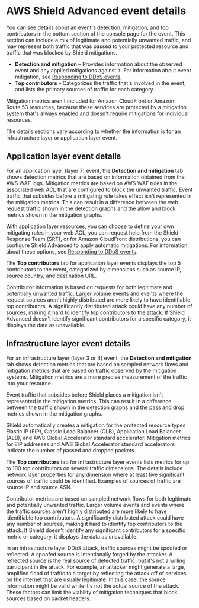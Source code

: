 # AWS Shield Advanced event details<a name="ddos-event-details"></a>

You can see details about an event's detection, mitigation, and top contributors in the bottom section of the console page for the event\. This section can include a mix of legitimate and potentially unwanted traffic, and may represent both traffic that was passed to your protected resource and traffic that was blocked by Shield mitigations\.
+ **Detection and mitigation** – Provides information about the observed event and any applied mitigations against it\. For information about event mitigation, see [Responding to DDoS events](ddos-responding.md)\.
+ **Top contributors** – Categorizes the traffic that's involved in the event, and lists the primary sources of traffic for each category\. 

Mitigation metrics aren't included for Amazon CloudFront or Amazon Route 53 resources, because these services are protected by a mitigation system that's always enabled and doesn't require mitigations for individual resources\. 

The details sections vary according to whether the information is for an infrastructure layer or application layer event\. 

## Application layer event details<a name="ddos-event-details-application-layer"></a>

For an application layer \(layer 7\) event, the **Detection and mitigation** tab shows detection metrics that are based on information obtained from the AWS WAF logs\. Mitigation metrics are based on AWS WAF rules in the associated web ACL that are configured to block the unwanted traffic\. Event traffic that subsides before a mitigating rule takes effect isn't represented in the mitigation metrics\. This can result in a difference between the web request traffic shown in the detection graphs and the allow and block metrics shown in the mitigation graphs\. 

With application layer resources, you can choose to define your own mitigating rules in your web ACL, you can request help from the Shield Response Team \(SRT\), or for Amazon CloudFront distributions, you can configure Shield Advanced to apply automatic mitigations\. For information about these options, see [Responding to DDoS events](ddos-responding.md)\.

The **Top contributors** tab for application layer events displays the top 5 contributors to the event, categorized by dimensions such as source IP, source country, and destination URL\.

Contributor information is based on requests for both legitimate and potentially unwanted traffic\. Larger volume events and events where the request sources aren't highly distributed are more likely to have identifiable top contributors\. A significantly distributed attack could have any number of sources, making it hard to identify top contributors to the attack\. If Shield Advanced doesn't identify significant contributors for a specific category, it displays the data as unavailable\. 

## Infrastructure layer event details<a name="ddos-event-details-infrastructure-layer"></a>

For an infrastructure layer \(layer 3 or 4\) event, the **Detection and mitigation** tab shows detection metrics that are based on sampled network flows and mitigation metrics that are based on traffic observed by the mitigation systems\. Mitigation metrics are a more precise measurement of the traffic into your resource\. 

Event traffic that subsides before Shield places a mitigation isn't represented in the mitigation metrics\. This can result in a difference between the traffic shown in the detection graphs and the pass and drop metrics shown in the mitigation graphs\. 

Shield automatically creates a mitigation for the protected resource types Elastic IP \(EIP\), Classic Load Balancer \(CLB\), Application Load Balancer \(ALB\), and AWS Global Accelerator standard accelerator\. Mitigation metrics for EIP addresses and AWS Global Accelerator standard accelerators indicate the number of passed and dropped packets\. 

The **Top contributors** tab for infrastructure layer events lists metrics for up to 100 top contributors on several traffic dimensions\. The details include network layer properties for any dimension where at least five significant sources of traffic could be identified\. Examples of sources of traffic are source IP and source ASN\. 

Contributor metrics are based on sampled network flows for both legitimate and potentially unwanted traffic\. Larger volume events and events where the traffic sources aren't highly distributed are more likely to have identifiable top contributors\. A significantly distributed attack could have any number of sources, making it hard to identify top contributors to the attack\. If Shield doesn't identify any significant contributors for a specific metric or category, it displays the data as unavailable\. 

In an infrastructure layer DDoS attack, traffic sources might be spoofed or reflected\. A spoofed source is intentionally forged by the attacker\. A reflected source is the real source of detected traffic, but it's not a willing participant in the attack\. For example, an attacker might generate a large, amplified flood of traffic to a target by reflecting the attack off of services on the internet that are usually legitimate\. In this case, the source information might be valid while it's not the actual source of the attack\. These factors can limit the viability of mitigation techniques that block sources based on packet headers\.